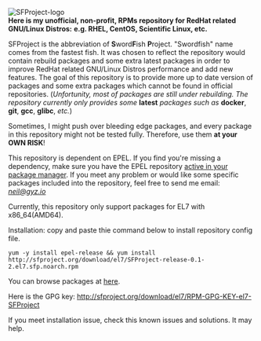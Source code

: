 ![SFProject-logo](https://raw.githubusercontent.com/SwordFishProject/sfproject.org/master/misc/image/SFProject-logo.jpg)<br>
**Here is my unofficial, non-profit, RPMs repository for RedHat related GNU/Linux Distros:**
**e.g. RHEL, CentOS, Scientific Linux, etc.**

SFProject is the abbreviation of **S**word**F**ish **P**roject. "Swordfish" name comes from the fastest fish. It was chosen to reflect the repository would contain rebuild packages and some extra latest packages in order to improve RedHat related GNU/Linux Distros performance and add new features. The goal of this repository is to provide more up to date version of packages and some extra packages which cannot be found in official repositories. (*Unfortunity, most of packages are still under rebuilding. The repository currently only provides some* **latest** *packages such as* **docker**, **git**, **gcc**, **glibc**, *etc.*)

Sometimes, I might push over bleeding edge packages, and every package in this repository might not be tested fully. Therefore, use them **at your OWN RISK**!

This repository is dependent on EPEL. If you find you're missing a dependency, make sure you have the EPEL repository [active in your package manager](https://fedoraproject.org/wiki/EPEL).
If you meet any problem or would like some specific packages included into the repository, feel free to send me email: *neil@gyz.io*

Currently, this repository only support packages for EL7 with x86_64(AMD64).

Installation: copy and paste thie command below to install repository config file.

`yum -y install epel-release && yum install http://sfproject.org/download/el7/SFProject-release-0.1-2.el7.sfp.noarch.rpm`

You can browse packages at [here](http://sfproject.org/download).

Here is the GPG key: http://sfproject.org/download/el7/RPM-GPG-KEY-el7-SFProject

If you meet installation issue, check this known issues and solutions. It may help. 
